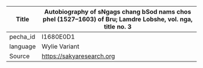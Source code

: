|Title | Autobiography of sNgags chang bSod nams chos phel (1527–1603) of Bru; Lamdre Lobshe, vol. nga, title no. 3 
| --- | --- 
|pecha_id | I1680E0D1
|language | Wylie Variant
|Source | https://sakyaresearch.org